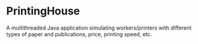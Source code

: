 # PrintingHouse
A multithreaded Java application simulating workers/printers with different types of paper and publications, price, printing speed, etc.
